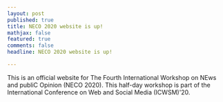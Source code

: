 ```yaml
---
layout: post
published: true
title: NECO 2020 website is up! 
mathjax: false
featured: true
comments: false
headline: NECO 2020 website is up!

---
```

This is an official website for The Fourth International Workshop on NEws and publiC Opinion (NECO 2020). This half-day workshop is part of the International Conference on Web and Social Media (ICWSM)'20. 
